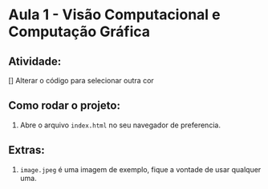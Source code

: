 # Aula 1 - Visão Computacional e Computação Gráfica

## Atividade:
[] Alterar o código para selecionar outra cor

## Como rodar o projeto:
1. Abre o arquivo `index.html` no seu navegador de preferencia.

## Extras:
1. `image.jpeg` é uma imagem de exemplo, fique a vontade de usar qualquer uma.